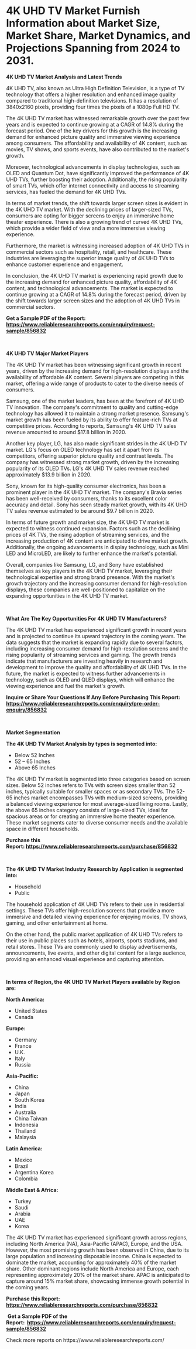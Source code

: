 <p><h1>4K UHD TV Market Furnish Information about Market Size, Market Share, Market Dynamics, and Projections Spanning from 2024 to 2031.</h1></p><p><strong>4K UHD TV Market Analysis and Latest Trends</strong></p>
<p><p>4K UHD TV, also known as Ultra High Definition Television, is a type of TV technology that offers a higher resolution and enhanced image quality compared to traditional high-definition televisions. It has a resolution of 3840x2160 pixels, providing four times the pixels of a 1080p Full HD TV.</p><p>The 4K UHD TV market has witnessed remarkable growth over the past few years and is expected to continue growing at a CAGR of 14.8% during the forecast period. One of the key drivers for this growth is the increasing demand for enhanced picture quality and immersive viewing experience among consumers. The affordability and availability of 4K content, such as movies, TV shows, and sports events, have also contributed to the market's growth.</p><p>Moreover, technological advancements in display technologies, such as OLED and Quantum Dot, have significantly improved the performance of 4K UHD TVs, further boosting their adoption. Additionally, the rising popularity of smart TVs, which offer internet connectivity and access to streaming services, has fueled the demand for 4K UHD TVs.</p><p>In terms of market trends, the shift towards larger screen sizes is evident in the 4K UHD TV market. With the declining prices of larger-sized TVs, consumers are opting for bigger screens to enjoy an immersive home theater experience. There is also a growing trend of curved 4K UHD TVs, which provide a wider field of view and a more immersive viewing experience.</p><p>Furthermore, the market is witnessing increased adoption of 4K UHD TVs in commercial sectors such as hospitality, retail, and healthcare. These industries are leveraging the superior image quality of 4K UHD TVs to enhance customer experience and engagement.</p><p>In conclusion, the 4K UHD TV market is experiencing rapid growth due to the increasing demand for enhanced picture quality, affordability of 4K content, and technological advancements. The market is expected to continue growing at a CAGR of 14.8% during the forecast period, driven by the shift towards larger screen sizes and the adoption of 4K UHD TVs in commercial sectors.</p></p>
<p><strong>Get a Sample PDF of the Report:&nbsp; <a href="https://www.reliableresearchreports.com/enquiry/request-sample/856832">https://www.reliableresearchreports.com/enquiry/request-sample/856832</a></strong></p>
<p>&nbsp;</p>
<p><strong>4K UHD TV Major Market Players</strong></p>
<p><p>The 4K UHD TV market has been witnessing significant growth in recent years, driven by the increasing demand for high-resolution displays and the availability of affordable 4K content. Several players are competing in this market, offering a wide range of products to cater to the diverse needs of consumers.</p><p>Samsung, one of the market leaders, has been at the forefront of 4K UHD TV innovation. The company's commitment to quality and cutting-edge technology has allowed it to maintain a strong market presence. Samsung's market growth has been fueled by its ability to offer feature-rich TVs at competitive prices. According to reports, Samsung's 4K UHD TV sales revenue amounted to around $17.8 billion in 2020.</p><p>Another key player, LG, has also made significant strides in the 4K UHD TV market. LG's focus on OLED technology has set it apart from its competitors, offering superior picture quality and contrast levels. The company has witnessed strong market growth, driven by the increasing popularity of its OLED TVs. LG's 4K UHD TV sales revenue reached approximately $13.9 billion in 2020.</p><p>Sony, known for its high-quality consumer electronics, has been a prominent player in the 4K UHD TV market. The company's Bravia series has been well-received by consumers, thanks to its excellent color accuracy and detail. Sony has seen steady market growth, with its 4K UHD TV sales revenue estimated to be around $9.7 billion in 2020.</p><p>In terms of future growth and market size, the 4K UHD TV market is expected to witness continued expansion. Factors such as the declining prices of 4K TVs, the rising adoption of streaming services, and the increasing production of 4K content are anticipated to drive market growth. Additionally, the ongoing advancements in display technology, such as Mini LED and MicroLED, are likely to further enhance the market's potential.</p><p>Overall, companies like Samsung, LG, and Sony have established themselves as key players in the 4K UHD TV market, leveraging their technological expertise and strong brand presence. With the market's growth trajectory and the increasing consumer demand for high-resolution displays, these companies are well-positioned to capitalize on the expanding opportunities in the 4K UHD TV market.</p></p>
<p>&nbsp;</p>
<p><strong>What Are The Key Opportunities For 4K UHD TV Manufacturers?</strong></p>
<p><p>The 4K UHD TV market has experienced significant growth in recent years and is projected to continue its upward trajectory in the coming years. The data suggests that the market is expanding rapidly due to several factors, including increasing consumer demand for high-resolution screens and the rising popularity of streaming services and gaming. The growth trends indicate that manufacturers are investing heavily in research and development to improve the quality and affordability of 4K UHD TVs. In the future, the market is expected to witness further advancements in technology, such as OLED and QLED displays, which will enhance the viewing experience and fuel the market's growth.</p></p>
<p><strong>Inquire or Share Your Questions If Any Before Purchasing This Report: <a href="https://www.reliableresearchreports.com/enquiry/pre-order-enquiry/856832">https://www.reliableresearchreports.com/enquiry/pre-order-enquiry/856832</a></strong></p>
<p>&nbsp;</p>
<p><strong>Market Segmentation</strong></p>
<p><strong>The 4K UHD TV Market Analysis by types is segmented into:</strong></p>
<p><ul><li>Below 52 Inches</li><li>52 – 65 Inches</li><li>Above 65 Inches</li></ul></p>
<p><p>The 4K UHD TV market is segmented into three categories based on screen sizes. Below 52 inches refers to TVs with screen sizes smaller than 52 inches, typically suitable for smaller spaces or as secondary TVs. The 52-65 inches market encompasses TVs with medium-sized screens, providing a balanced viewing experience for most average-sized living rooms. Lastly, the above 65 inches category consists of large-sized TVs, ideal for spacious areas or for creating an immersive home theater experience. These market segments cater to diverse consumer needs and the available space in different households.</p></p>
<p><strong>Purchase this Report:&nbsp;<a href="https://www.reliableresearchreports.com/purchase/856832">https://www.reliableresearchreports.com/purchase/856832</a></strong></p>
<p>&nbsp;</p>
<p><strong>The 4K UHD TV Market Industry Research by Application is segmented into:</strong></p>
<p><ul><li>Household</li><li>Public</li></ul></p>
<p><p>The household application of 4K UHD TVs refers to their use in residential settings. These TVs offer high-resolution screens that provide a more immersive and detailed viewing experience for enjoying movies, TV shows, gaming, and other entertainment at home.</p><p>On the other hand, the public market application of 4K UHD TVs refers to their use in public places such as hotels, airports, sports stadiums, and retail stores. These TVs are commonly used to display advertisements, announcements, live events, and other digital content for a large audience, providing an enhanced visual experience and capturing attention.</p></p>
<p>&nbsp;</p>
<p><strong>In terms of Region, the 4K UHD TV Market Players available by Region are:</strong></p>
<p>
    <p> <strong> North America: </strong>
        <ul>
            <li>United States</li>
            <li>Canada</li>
        </ul>
        </p> 
    <p> <strong> Europe: </strong>
        <ul>
            <li>Germany</li>
            <li>France</li>
            <li>U.K.</li>
            <li>Italy</li>
            <li>Russia</li>
        </ul>
        </p> 
    <p> <strong> Asia-Pacific: </strong>
        <ul>
            <li>China</li>
            <li>Japan</li>
            <li>South Korea</li>
            <li>India</li>
            <li>Australia</li>
            <li>China Taiwan</li>
            <li>Indonesia</li>
            <li>Thailand</li>
            <li>Malaysia</li>
        </ul>
        </p> 
    <p> <strong> Latin America: </strong>
        <ul>
            <li>Mexico</li>
            <li>Brazil</li>
            <li>Argentina Korea</li>
            <li>Colombia</li>
        </ul>
        </p> 
    <p> <strong> Middle East & Africa: </strong>
        <ul>
            <li>Turkey</li>
            <li>Saudi</li>
            <li>Arabia</li>
            <li>UAE</li>
            <li>Korea</li>
        </ul>
    </p>
    </p>
<p><p>The 4K UHD TV market has experienced significant growth across regions, including North America (NA), Asia-Pacific (APAC), Europe, and the USA. However, the most promising growth has been observed in China, due to its large population and increasing disposable income. China is expected to dominate the market, accounting for approximately 40% of the market share. Other dominant regions include North America and Europe, each representing approximately 20% of the market share. APAC is anticipated to capture around 15% market share, showcasing immense growth potential in the coming years.</p></p>
<p><strong>Purchase this Report: <a href="https://www.reliableresearchreports.com/purchase/856832">https://www.reliableresearchreports.com/purchase/856832</a></strong></p>
<p>&nbsp;<strong>Get a Sample PDF of the Report:&nbsp;&nbsp;<a href="https://www.reliableresearchreports.com/enquiry/request-sample/856832">https://www.reliableresearchreports.com/enquiry/request-sample/856832</a></strong></p>
<p><strong></strong></p>
<p>Check more reports on https://www.reliableresearchreports.com/</p>